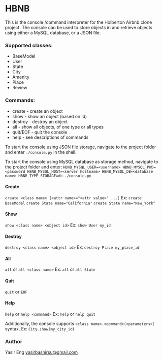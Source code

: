 # HBNB

This is the console /command interpreter for the Holberton Airbnb clone project. The console can be used to store objects in and retrieve objects using either a MySQL database, or a JSON file.

### Supported classes:
* BaseModel
* User
* State
* City
* Amenity
* Place
* Review

### Commands:
* create - create an object
* show - show an object (based on id)
* destroy - destroy an object
* all - show all objects, of one type or all types
* quit/EOF - quit the console
* help - see descriptions of commands

To start the console using JSON file storage, navigate to the project folder and enter `./console.py` in the shell.

To start the console using MySQL database as storage method, navigate to the project folder and enter:
`HBNB_MYSQL_USER=<username> HBNB_MYSQL_PWD=<password HBNB_MYSQL_HOST=<server hostname> HBNB_MYSQL_DB=<database name> HBNB_TYPE_STORAGE=db ./console.py`

#### Create
`create <class name> [<attr name>="<attr value>" ...]`
Ex:
`create BaseModel`
`create State name="California"`
`create State name="New_York"`

#### Show
`show <class name> <object id>`
Ex:
`show User my_id`

#### Destroy
`destroy <class name> <object id>`
Ex:
`destroy Place my_place_id`

#### All
`all` or `all <class name>`
Ex:
`all` or `all State`

#### Quit
`quit` or `EOF`

#### Help
`help` or `help <command>`
Ex:
`help` or `help quit`

Additionally, the console supports `<class name>.<command>(<parameters>)` syntax.
Ex:
`City.show(my_city_id)`

### Author
Yasir Eng <yasirbashirsu@gmail.com> <br/>

